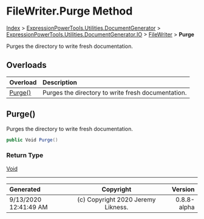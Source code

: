 ﻿# FileWriter.Purge Method

[Index](../index.md) > [ExpressionPowerTools.Utilities.DocumentGenerator](ExpressionPowerTools.Utilities.DocumentGenerator.a.md) > [ExpressionPowerTools.Utilities.DocumentGenerator.IO](ExpressionPowerTools.Utilities.DocumentGenerator.IO.n.md) > [FileWriter](ExpressionPowerTools.Utilities.DocumentGenerator.IO.FileWriter.cs.md) > **Purge**

Purges the directory to write fresh documentation.

## Overloads

| Overload | Description |
| :-- | :-- |
| [Purge()](#purge) | Purges the directory to write fresh documentation. |
## Purge()

Purges the directory to write fresh documentation.

```csharp
public Void Purge()
```

### Return Type

 [Void](https://docs.microsoft.com/dotnet/api/system.void) 



---

| Generated | Copyright | Version |
| :-- | :-: | --: |
| 9/13/2020 12:41:49 AM | (c) Copyright 2020 Jeremy Likness. | 0.8.8-alpha |

